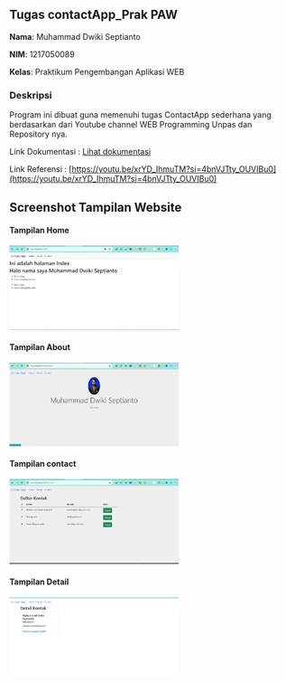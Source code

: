 ## Tugas contactApp_Prak PAW

**Nama**: Muhammad Dwiki Septianto

**NIM**: 1217050089

**Kelas**: Praktikum Pengembangan Aplikasi WEB

### Deskripsi

Program ini dibuat guna memenuhi tugas ContactApp sederhana yang berdasarkan dari Youtube channel WEB Programming Unpas dan Repository nya.



Link Dokumentasi : [Lihat dokumentasi](https://docs.google.com/document/d/18XHS89N9FA8VG7dwpwWEM4LW1jlIhUUJgeeVXSGfHUM/edit?usp=sharing)

Link Referensi : [https://youtu.be/xrYD_IhmuTM?si=4bnVJTty_OUVIBu0](https://youtu.be/xrYD_IhmuTM?si=4bnVJTty_OUVIBu0)

## Screenshot Tampilan Website

#### Tampilan Home
<img src="public/img/01.png" alt="alt text" width="300">

#### Tampilan About

<img src="public/img/02.png" alt="alt text" width="300">

#### Tampilan contact
<img src="public/img/03.png" alt="alt text" width="300">

#### Tampilan Detail
<img src="public/img/04.png" alt="alt text" width="300">
